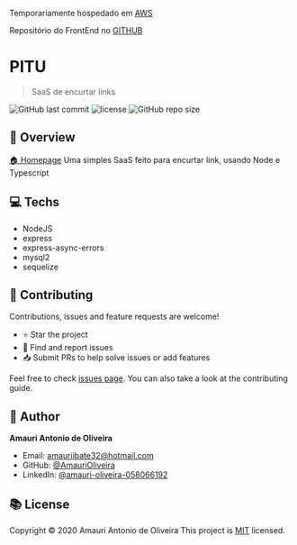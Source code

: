   Temporariamente hospedado em [AWS](https://api.encurtador.tk:3333)

  Repositório do FrontEnd no [GITHUB](https://github.com/AmauriOliveira/pitu-SaaS-FrontEnd)

# PITU

> SaaS de encurtar links

![GitHub last commit](https://img.shields.io/github/last-commit/AmauriOliveira/pitu-SaaS-BackEnd)
![license](https://img.shields.io/github/license/AmauriOliveira/pitu-SaaS-BackEnd)
![GitHub repo size](https://img.shields.io/github/repo-size/AmauriOliveira/pitu-SaaS-BackEnd)

## :telescope: Overview

  [🏠 Homepage](https://github.com/AmauriOliveira/pitu-SaaS-BackEnd)
Uma simples SaaS feito para encurtar link, usando Node e Typescript
## :computer: Techs

- NodeJS
- express
- express-async-errors
- mysql2
- sequelize


## :star2: Contributing

Contributions, issues and feature requests are welcome!

- ⭐️ Star the project
- 🐛 Find and report issues
- 📥 Submit PRs to help solve issues or add features

Feel free to check [issues page](https://github.com/AmauriOliveira/pitu-SaaS-BackEnd/issues). You can also take a look at the contributing guide.

## :bow: Author

**Amauri Antonio de Oliveira**
* Email: amauriibate32@hotmail.com
* GitHub: [@AmauriOliveira](https://github.com/AmauriOliveira)
* LinkedIn: [@amauri-oliveira-058066192](https://linkedin.com/in/amauri-oliveira-058066192)

## :books: License

Copyright © 2020 Amauri Antonio de Oliveira
This project is [MIT](license) licensed.
